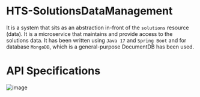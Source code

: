 # HTS-SolutionsDataManagement
It is a system that sits as an abstraction in-front of the `solutions` resource (data). It is a 
microservice that maintains and provide access to the solutions data.
It has been written using `Java 17` and `Spring Boot` and for database `MongoDB`, which is a general-purpose DocumentDB has been used.

# API Specifications
![image](https://user-images.githubusercontent.com/63947196/233159979-3ffa836a-dc8c-417d-8726-7cf11166934e.png)
